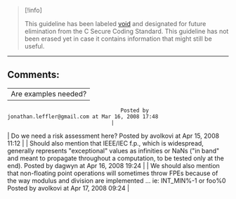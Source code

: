 > [!info]  
>
> This guideline has been labeled [void](https://wiki.sei.cmu.edu//confluence/label/seccode/void) and designated for future elimination from the C Secure Coding Standard. This guideline has not been erased yet in case it contains information that might still be useful.

------------------------------------------------------------------------
[](https://www.securecoding.cert.org/confluence/display/seccode/VOID+Temporary+files+must+be+removed+before+the+program+exits?showChildren=false&showComments=false) [](https://www.securecoding.cert.org/confluence/display/seccode/99.+The+Void?showChildren=false&showComments=false) [](https://www.securecoding.cert.org/confluence/display/seccode/VOID+Use+expression+containing+sizeof+operator+to+calculate+the+length+of+an+array?showChildren=false&showComments=false)
## Comments:

|  |
| ----|
| Are examples needed?
                                        Posted by jonathan.leffler@gmail.com at Mar 16, 2008 17:48
                                     |
| Do we need a risk assessment here?
                                        Posted by avolkovi at Apr 15, 2008 11:12
                                     |
| Should also mention that IEEE/IEC f.p., which is widespread, generally represents "exceptional" values as infinities or NaNs ("in band" and meant to propagate throughout a computation, to be tested only at the end).
                                        Posted by dagwyn at Apr 16, 2008 19:24
                                     |
| We should also mention that non-floating point operations will sometimes throw FPEs because of the way modulus and division are implemented ... ie: INT_MIN%-1 or foo%0
                                        Posted by avolkovi at Apr 17, 2008 09:24
                                     |

